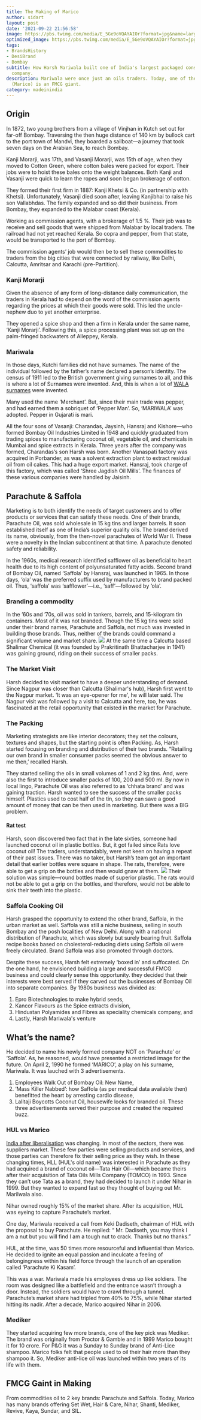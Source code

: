 ```yaml
---
title: The Making of Marico
author: sidart
layout: post
date: '2021-09-22 21:56:58'
image: https://pbs.twimg.com/media/E_5Ge9oVQAYAIOr?format=jpg&name=large
optimized_image: https://pbs.twimg.com/media/E_5Ge9oVQAYAIOr?format=jpg&name=large
tags:
- BrandsHistory
- DesiBrand
- Bombay
subtitle: How Harsh Mariwala built one of India's largest packaged consumer product
  company.
description: Mariwala were once just an oils traders. Today, one of their offshoot
  (Marico) is an FMCG giant.
category: madeinindia
---
```


## Origin
In 1872, two young brothers from a village of Vinjhan in Kutch set out for far-off Bombay. Traversing the then huge distance of 140 km by bullock cart to the port town of Mandvi, they boarded a sailboat—a journey that took seven days on the Arabian Sea, to reach Bombay.

Kanji Morarji, was 17th, and Vasanji Morarji, was 15th of age, when they moved to Cotton Green, where cotton bales were packed for export. Their jobs were to hoist these bales onto the weight balances. Both Kanji and Vasanji were quick to learn the ropes and soon began brokerage of cotton.

They formed their first firm in 1887: Kanji Khetsi & Co. (in partnership with Khetsi). Unfortunately, Vasanji died soon after, leaving Kanjibhai to raise his son Vallabhdas. The family expanded and so did their business. From Bombay, they expanded to the Malabar coast (Kerala).

Working as commission agents, with a brokerage of 1.5 %. Their job was to receive and sell goods that were shipped from Malabar by local traders. The railroad had not yet reached Kerala. So copra and pepper, from that state, would be transported to the port of Bombay.

The commission agents’ job would then be to sell these commodities to traders from the big cities that were connected by railway, like Delhi, Calcutta, Amritsar and Karachi (pre-Partition).

### Kanji Morarji
Given the absence of any form of long-distance daily communication, the traders in Kerala had to depend on the word of the commission agents regarding the prices at which their goods were sold. This led the uncle-nephew duo to yet another enterprise.

They opened a spice shop and then a firm in Kerala under the same name, ‘Kanji Morarji’. Following this, a spice processing plant was set up on the palm-fringed backwaters of Alleppey, Kerala. 

### Mariwala
In those days, Kutchi families did not have surnames. The name of the individual followed by the father’s name declared a person’s identity. The census of 1911 led to the British government giving surnames to all, and this is where a lot of Surnames were invented. And, this is when a lot of [WALA surnames](https://www.thebizdom.in/how-well-do-you-know-about-the-origins-of-some-indian-occupational-surnames/#the-walas) were invented. 

Many used the name ‘Merchant’. But, since their main trade was pepper, and had earned them a sobriquet of ‘Pepper Man’. So, ‘MARIWALA’ was adopted. Pepper in Gujarati is mari.

All the four sons of Vasanji: Charandas, Jaysinh, Hansraj and Kishore—who formed Bombay Oil Industries Limited in 1948 and quickly graduated from trading spices to manufacturing coconut oil, vegetable oil, and chemicals in Mumbai and spice extracts in Kerala. 
Three years after the company was formed, Charandas’s son Harsh was born.
Another Vanaspati factory was acquired in Porbander, as was a solvent extraction plant to extract residual oil from oil cakes. This had a huge export market. Hansraj, took charge of this factory, which was called ‘Shree Jagdish Oil Mills’. 
The finances of these various companies were handled by Jaisinh.

## Parachute & Saffola
Marketing is to both identify the needs of target customers and to offer products or services that can satisfy these needs. One of their brands, Parachute Oil, was sold wholesale in 15 kg tins and larger barrels. It soon established itself as one of India’s superior quality oils. The brand derived its name, obviously, from the then-novel parachutes of World War II. 
These were a novelty in the Indian subcontinent at that time. A parachute denoted safety and reliability. 

In the 1960s, medical research identified safflower oil as beneficial to heart health due to its high content of polyunsaturated fatty acids. Second brand of Bombay Oil, named ‘Saffola’ by Hansraj, was launched in 1965. In those days, ‘ola’ was the preferred suffix used by manufacturers to brand packed oil. Thus, ‘saffola’ was ‘safflower’—i.e., ‘saff’—followed by ‘ola’.

### Branding a commodity
In the ’60s and ’70s, oil was sold in tankers, barrels, and 15-kilogram tin containers. Most of it was not branded. Though the 15 kg tins were sold under their brand names, Parachute and Saffola, not much was invested in building those brands. Thus, neither of the brands could command a significant volume and market share. 
![](https://res.cloudinary.com/thebizdom-in/image/upload/v1632418312/Screenshot_2021-09-23_at_10.38.21_PM_ihtkcu.png)
At the same time a Calcutta based Shalimar Chemical (it was founded by Prakritinath Bhattacharjee in 1941) was gaining ground, riding on their success of smaller packs.

### The Market Visit
Harsh decided to visit market to have a deeper understanding of demand. Since Nagpur was closer than Calcutta (Shalimar's hub), Harsh first went to the Nagpur market. ‘It was an eye-opener for me', he will later said. The Nagpur visit was followed by a visit to Calcutta and here, too, he was fascinated at the retail opportunity that existed in the market for Parachute. 
 
 ### The Packing
Marketing strategists are like interior decorators; they set the colours, textures and shapes, but the starting point is often Packing. As, Harsh started focusing on branding and distribution of their two brands. “Retailing our own brand in smaller consumer packs seemed the obvious answer to me then,’ recalled Harsh.

They started selling the oils in small volumes of 1 and 2 kg tins. And, were also the first to introduce smaller packs of 100, 200 and 500 ml. By now in local lingo, Parachute Oil was also referred to as ‘chhata brand’ and was gaining traction. Harsh wanted to see the success of the smaller packs himself.  Plastics used to cost half of the tin, so they can save a good amount of money that can be then used in marketing. But there was a BIG problem.

#### Rat test
Harsh, soon discovered two fact that in the late sixties, someone had launched coconut oil in plastic bottles. But, it got failed since Rats love coconut oil!
The traders, understandably, were not keen on having a repeat of their past issues. There was no taker, but Harsh’s team got an important detail that earlier bottles were square in shape. The rats, therefore, were able to get a grip on the bottles and then would gnaw at them. 
![](https://res.cloudinary.com/thebizdom-in/image/upload/v1632418292/The_Packing_Play_okoqse.png)
Their solution was simple—round bottles made of superior plastic. The rats would not be able to get a grip on the bottles, and therefore, would not be able to sink their teeth into the plastic.

### Saffola Cooking Oil
Harsh grasped the opportunity to extend the other brand, Saffola, in the urban market as well. Saffola was still a niche business, selling in south Bombay and the posh localities of New Delhi. Along with a national distribution of Parachute, which was slowly but surely bearing fruit. 
Saffola recipe books based on cholesterol-reducing diets using Saffola oil were freely circulated. Brand Saffola was also promoted through doctors.

Despite these success, Harsh felt extremely ‘boxed in’ and suffocated. On the one hand, he envisioned building a large and successful FMCG business and could clearly sense this opportunity. they decided that their interests were best served if they carved out the businesses of Bombay Oil into separate companies. By 1980s business was divided as:
1. Epro Biotechnologies to make hybrid seeds,
2. Kancor Flavours as the Spice extracts division,
3. Hindustan Polyamides and Fibres as speciality chemicals company, and
4. Lastly, Harsh Mariwala's venture

## What’s the name?
He decided to name his newly formed company NOT on ‘Parachute’ or ‘Saffola’. As, he reasoned, would have presented a restricted image for the future. On April 2, 1990 he formed ‘MARICO’, a play on his surname, Mariwala. It was lauched with 3 advertisements.

1. Employees Walk Out of Bombay Oil: New Name,
2. ‘Mass Killer Nabbed’: how Saffola (as per medical data available then) benefitted the heart by arresting cardio disease,
3. Lalitaji Boycotts Coconut Oil, housewife looks for branded oil.
These three advertisements served their purpose and created the required buzz.
### HUL vs Marico
[India after liberalisation](https://www.thebizdom.in/from-ideology-to-modernity-the-30th-anniversary-of-lpg/) was changing. In most of the sectors, there was suppliers market. These few parties were selling products and services, and those parties can therefore fix their selling price as they wish.
In these changing times, HLL (HUL's old name) was interested in Parachute as they had acquired a brand of coconut oil—Tata Hair Oil—which became theirs after their acquisition of Tata Oils Mills Company (TOMCO) in 1993.  Since they can’t use Tata as a brand, they had decided to launch it under Nihar in 1999. But they wanted to expand fast so they thought of buying out Mr. Marilwala also. 

Nihar owned roughly 15% of the market share. After its acquisition, HUL was eyeing to capture Parachute’s market.

One day, Mariwala received a call from Keki Dadiseth, chairman of HUL with the proposal to buy Parachute. 
He replied: “ Mr. Dadiseth, you may think I am a nut but you will find I am a tough nut to crack. Thanks but no thanks.”

HUL, at the time, was 50 times more resourceful and influential than Marico. He decided to ignite an equal passion and inculcate a feeling of belongingness within his field force through the launch of an operation called ‘Parachute Ki Kasam’.

This was a war. Mariwala made his employees dress up like soldiers. The room was designed like a battlefield and the entrance wasn’t through a door. Instead, the soldiers would have to crawl through a tunnel. Parachute’s market share had tripled from 40% to 75%, while Nihar started hitting its nadir. 
After a decade, Marico acquired Nihar in 2006. 

### Mediker
They started acquiring few more brands, one of the key pick was Mediker. The brand was originally from Proctor & Gamble and in 1999 Marico bought it for 10 crore. For P&G it was a Sunday to Sunday brand of Anti-Lice shampoo. Marico folks felt that people used to oil their hair more than they shampoo it. So, Mediker anti-lice oil was launched within two years of its life with them. 
## FMCG Gaint in Making
From commodities oil to 2 key brands: Parachute and Saffola. Today, Marico has many brands offering Set Wet, Hair & Care, Nihar, Shanti, Mediker, Revive, Kaya, Sundar, and SIL.
